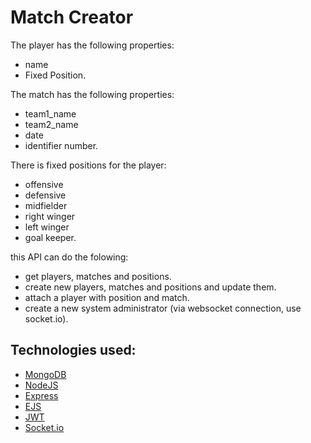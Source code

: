 
# Match Creator

The player has the following properties: 
- name
- Fixed Position.

The match has the following properties:
- team1_name 
- team2_name 
- date 
- identifier number.

There is fixed positions for the player:
- offensive 
- defensive 
- midfielder 
- right winger 
- left winger
- goal keeper.

this API can do the folowing: 
- get players, matches and positions. 
- create new players, matches and positions and update them.
- attach a player with position and match. 
- create a new system administrator (via websocket connection, use socket.io).



## Technologies used:


 - [MongoDB](https://www.mongodb.com/)
 - [NodeJS](https://nodejs.org)
 - [Express](https://expressjs.com)
 - [EJS](https://ejs.co)
 - [JWT](https://jwt.io)
 - [Socket.io](https://socket.io)

